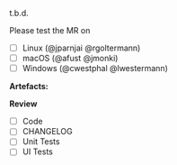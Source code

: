 t.b.d.

Please test the MR on

- [ ] Linux (@jparnjai @rgoltermann)
- [ ] macOS (@afust @jmonki)
- [ ] Windows (@cwestphal @lwestermann)

**Artefacts:** 

**Review**
- [ ] Code
- [ ] CHANGELOG
- [ ] Unit Tests
- [ ] UI Tests
